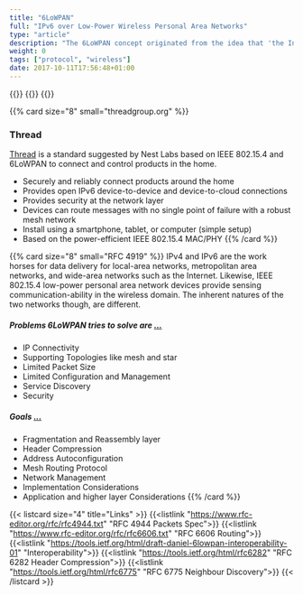 ```yaml
---
title: "6LoWPAN"
full: "IPv6 over Low-Power Wireless Personal Area Networks"
type: "article"
description: "The 6LoWPAN concept originated from the idea that 'the Internet Protocol could and should be applied even to the smallest devices,' and that low-power devices with limited processing capabilities should be able to participate in the Internet of Things. The 6LoWPAN group has defined encapsulation and header compression mechanisms that allow IPv6 packets to be sent and received over IEEE 802.15.4 (LR-WPAN) based networks."
weight: 0
tags: ["protocol", "wireless"]
date: 2017-10-11T17:56:48+01:00
---
```


{{<card size="4" small="Wikipedia" style="info">}}
{{<description>}}
{{</card>}}

{{% card size="8" small="threadgroup.org" %}}
### Thread
[Thread](http://threadgroup.org/What-is-Thread/Overview) is a standard suggested by Nest Labs based on IEEE 802.15.4 and 6LoWPAN to connect and control products in the home.

- Securely and reliably connect products around the home
- Provides open IPv6 device-to-device and device-to-cloud connections
- Provides security at the network layer
- Devices can route messages with no single point of failure with a robust mesh network
- Install using a smartphone, tablet, or computer (simple setup)
- Based on the power-efficient IEEE 802.15.4 MAC/PHY
{{% /card %}}


{{% card size="8" small="RFC 4919" %}}
IPv4 and IPv6 are the work horses for data delivery for local-area networks, metropolitan area networks, and wide-area networks such as the Internet. Likewise, IEEE 802.15.4 low-power personal area network devices provide sensing communication-ability in the wireless domain. The inherent natures of the two networks though, are different.

##### Problems 6LoWPAN tries to solve are [...](https://www.rfc-editor.org/rfc/rfc4919.txt)
- IP Connectivity
- Supporting Topologies like mesh and star
- Limited Packet Size
- Limited Configuration and Management
- Service Discovery
- Security

##### Goals [...](https://www.rfc-editor.org/rfc/rfc4919.txt)
- Fragmentation and Reassembly layer
- Header Compression
- Address Autoconfiguration
- Mesh Routing Protocol
- Network Management
- Implementation Considerations
- Application and higher layer Considerations
{{% /card %}}

{{< listcard size="4" title="Links" >}}
    {{<listlink "https://www.rfc-editor.org/rfc/rfc4944.txt" "RFC 4944 Packets Spec">}}
    {{<listlink "https://www.rfc-editor.org/rfc/rfc6606.txt" "RFC 6606 Routing">}}
    {{<listlink "https://tools.ietf.org/html/draft-daniel-6lowpan-interoperability-01" "Interoperability">}}
    {{<listlink "https://tools.ietf.org/html/rfc6282" "RFC 6282 Header Compression">}}
    {{<listlink "https://tools.ietf.org/html/rfc6775" "RFC 6775 Neighbour Discovery">}}
{{< /listcard >}}